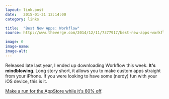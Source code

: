 ```yaml
---
layout: link.post
date:   2015-01-31 12:14:00
category: links

title:  "Best New Apps: Workflow"
source: http://www.theverge.com/2014/12/11/7377917/best-new-apps-workflow

image: 0
image-name: 
image-alt:
---
```


    
Released late last year, I ended up downloading Workflow this week. **It's mindblowing**. Long story short, it allows you to make custom apps straight from your iPhone. If you were looking to have some (nerdy) fun with your iOS device, this is it. 

[Make a run for the AppStore while it's 60% off](https://itunes.apple.com/us/app/workflow-powerful-automation/id915249334).



          
      
    